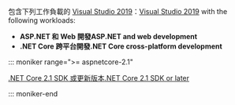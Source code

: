 <span data-ttu-id="f30d2-101">包含下列工作負載的 [Visual Studio 2019](https://visualstudio.microsoft.com/downloads/?utm_medium=microsoft&utm_source=docs.microsoft.com&utm_campaign=inline+link&utm_content=download+vs2019)：</span><span class="sxs-lookup"><span data-stu-id="f30d2-101">[Visual Studio 2019](https://visualstudio.microsoft.com/downloads/?utm_medium=microsoft&utm_source=docs.microsoft.com&utm_campaign=inline+link&utm_content=download+vs2019) with the following workloads:</span></span>

* <span data-ttu-id="f30d2-102">**ASP.NET 和 Web 開發**</span><span class="sxs-lookup"><span data-stu-id="f30d2-102">**ASP.NET and web development**</span></span>
* <span data-ttu-id="f30d2-103">**.NET Core 跨平台開發**</span><span class="sxs-lookup"><span data-stu-id="f30d2-103">**.NET Core cross-platform development**</span></span>

::: moniker range=">= aspnetcore-2.1"

[<span data-ttu-id="f30d2-104">.NET Core 2.1 SDK 或更新版本</span><span class="sxs-lookup"><span data-stu-id="f30d2-104">.NET Core 2.1 SDK or later</span></span>](https://dotnet.microsoft.com/download)

::: moniker-end
